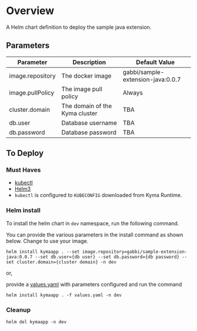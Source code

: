 # Overview

A Helm chart definition to deploy the sample java extension.

## Parameters

| Parameter        | Description                                | Default Value                         |
| ---------------- | ------------------------------------------ | ------------------------------------- |
| image.repository | The docker image                           | gabbi/sample-extension-java:0.0.7     |
| image.pullPolicy | The image pull policy                      | Always                                |
| cluster.domain   | The domain of the Kyma cluster             | TBA                                   |
| db.user          | Database username                          | TBA                                   |
| db.password      | Database password                          | TBA                                   |


## To Deploy

### Must Haves

* [kubectl](https://kubernetes.io/docs/tasks/tools/install-kubectl/)
* [Helm3](https://helm.sh/docs/intro/install/)
* `kubectl` is configured to `KUBECONFIG` downloaded from Kyma Runtime.

### Helm install

To install the helm chart in `dev` namespace, run the following command.

You can provide the various parameters in the install command as shown below. Change to use your image.

```shell script
helm install kymaapp . --set image.repository=gabbi/sample-extension-java:0.0.7 --set db.user={db user} --set db.password={db password} --set cluster.domain={cluster domain} -n dev
```

or,

provide a [values.yaml](sample-extension-java/values.yaml) with parameters configured and run the command

```shell script
helm install kymaapp . -f values.yaml -n dev
```

### Cleanup

```shell script
helm del kymaapp -n dev
```
